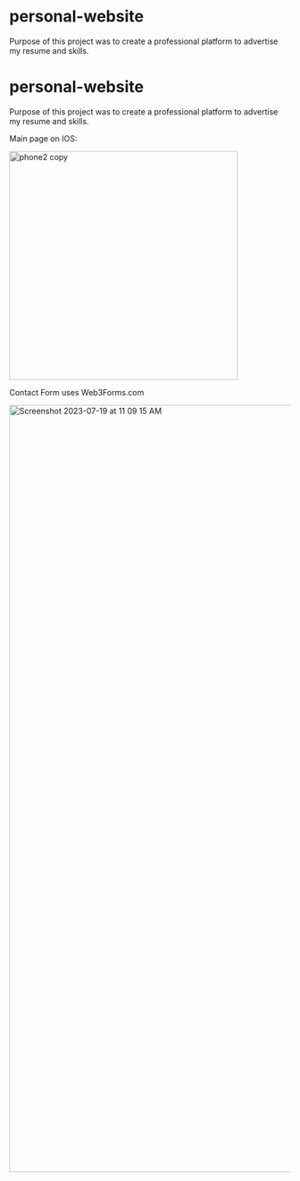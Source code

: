 # personal-website

Purpose of this project was to create a professional platform to advertise my resume and skills. 

# personal-website

Purpose of this project was to create a professional platform to advertise my resume and skills. 

Main page on IOS:

<img width="409" alt="phone2 copy" src="https://github.com/mfkimbell/personal-website/assets/107063397/0a372e3d-6e53-4f17-acac-6330251f44e7">

Contact Form uses Web3Forms.com

<img width="1372" alt="Screenshot 2023-07-19 at 11 09 15 AM" src="https://github.com/mfkimbell/personal-website/assets/107063397/ca4cbc94-0902-4c76-8b48-be707d2558b4">
